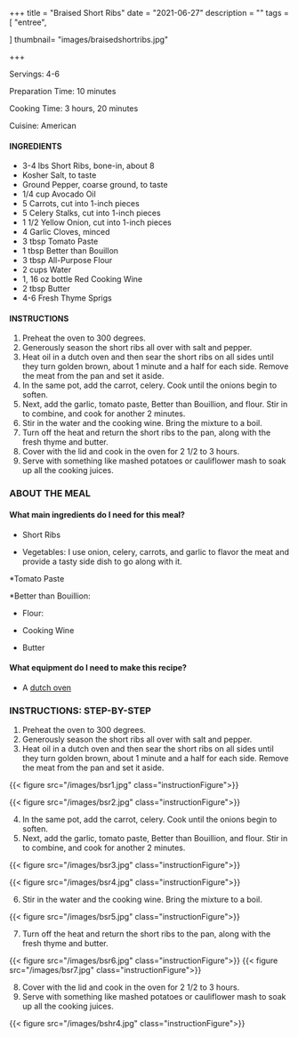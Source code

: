 +++
title = "Braised Short Ribs"
date = "2021-06-27"
description = ""
tags = [
    "entree",
   
]
thumbnail= "images/braisedshortribs.jpg"

+++

Servings: 4-6 <!--more-->

Preparation Time: 10 minutes 

Cooking Time: 3 hours, 20 minutes 

Cuisine: American 

#### INGREDIENTS 

* 3-4 lbs Short Ribs, bone-in, about 8 
* Kosher Salt, to taste
* Ground Pepper, coarse ground, to taste 
* 1/4 cup Avocado Oil 
* 5 Carrots, cut into 1-inch pieces 
* 5 Celery Stalks, cut into 1-inch pieces 
* 1 1/2 Yellow Onion, cut into 1-inch pieces 
* 4 Garlic Cloves, minced 
* 3 tbsp Tomato Paste 
* 1 tbsp Better than Bouillon 
* 3 tbsp All-Purpose Flour  
* 2 cups Water 
* 1, 16 oz bottle Red Cooking Wine
* 2 tbsp Butter 
* 4-6 Fresh Thyme Sprigs 

#### INSTRUCTIONS

1. Preheat the oven to 300 degrees. 
2. Generously season the short ribs all over with salt and pepper. 
3. Heat oil in a dutch oven and then sear the short ribs on all sides until they turn golden brown, about 1 minute and a half for each side. Remove the meat from the pan and set it aside. 
4. In the same pot, add the carrot, celery. Cook until the onions begin to soften. 
5. Next, add the garlic, tomato paste, Better than Bouillion, and flour. Stir in to combine, and cook for another 2 minutes. 
6. Stir in the water and the cooking wine. Bring the mixture to a boil. 
7. Turn off the heat and return the short ribs to the pan, along with the fresh thyme and butter. 
8. Cover with the lid and cook in the oven for 2 1/2 to 3 hours. 
9. Serve with something like mashed potatoes or cauliflower mash to soak up all the cooking juices.  
 
### ABOUT THE MEAL

#### What main ingredients do I need for this meal?

* Short Ribs 

* Vegetables: I use onion, celery, carrots, and garlic to flavor the meat and provide a tasty side dish to go along with it. 

*Tomato Paste 

*Better than Bouillion: 

* Flour: 

* Cooking Wine

* Butter 


#### What equipment do I need to make this recipe?

* A [dutch oven](https://amzn.to/3A3ZcjM) 

### INSTRUCTIONS: STEP-BY-STEP 

1. Preheat the oven to 300 degrees. 
2. Generously season the short ribs all over with salt and pepper.
3. Heat oil in a dutch oven and then sear the short ribs on all sides until they turn golden brown, about 1 minute and a half for each side. Remove the meat from the pan and set it aside. 

{{< figure src="/images/bsr1.jpg" class="instructionFigure">}}

{{< figure src="/images/bsr2.jpg" class="instructionFigure">}}

4. In the same pot, add the carrot, celery. Cook until the onions begin to soften. 
5. Next, add the garlic, tomato paste, Better than Bouillion, and flour. Stir in to combine, and cook for another 2 minutes. 

{{< figure src="/images/bsr3.jpg" class="instructionFigure">}}

{{< figure src="/images/bsr4.jpg" class="instructionFigure">}}

6. Stir in the water and the cooking wine. Bring the mixture to a boil. 

{{< figure src="/images/bsr5.jpg" class="instructionFigure">}}

7. Turn off the heat and return the short ribs to the pan, along with the fresh thyme and butter. 

{{< figure src="/images/bsr6.jpg" class="instructionFigure">}}
{{< figure src="/images/bsr7.jpg" class="instructionFigure">}}


8. Cover with the lid and cook in the oven for 2 1/2 to 3 hours. 
9. Serve with something like mashed potatoes or cauliflower mash to soak up all the cooking juices.  

{{< figure src="/images/bshr4.jpg" class="instructionFigure">}}
